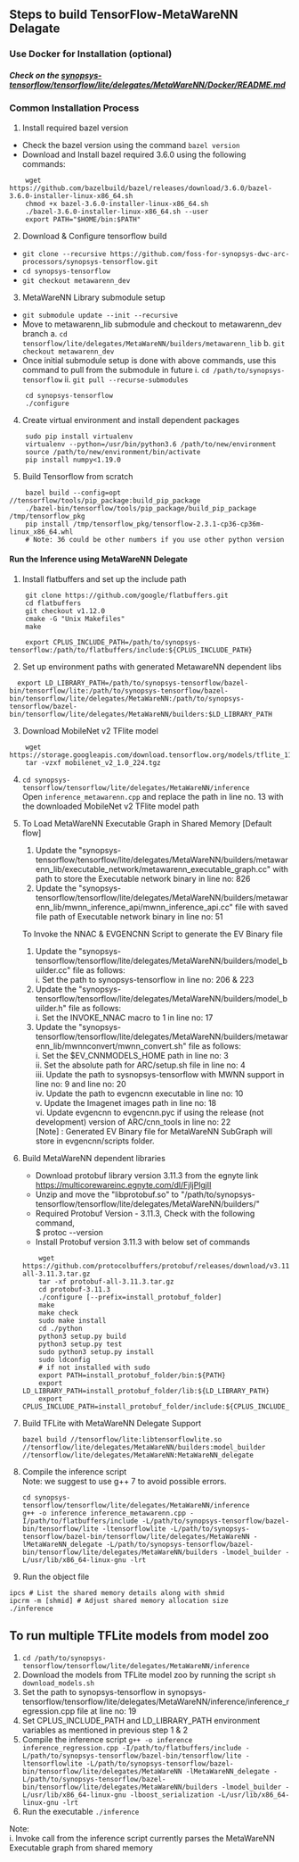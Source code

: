 ## Steps to build TensorFlow-MetaWareNN Delagate
  
### Use Docker for Installation (optional)
##### Check on the [synopsys-tensorflow/tensorflow/lite/delegates/MetaWareNN/Docker/README.md](https://github.com/foss-for-synopsys-dwc-arc-processors/synopsys-tensorflow/blob/metawarenn_dev/tensorflow/lite/delegates/MetaWareNN/Docker/README.md)  
  
### Common Installation Process
1. Install required bazel version
* Check the bazel version using the command `bazel version`
* Download and Install bazel required 3.6.0 using the following commands:
```
    wget https://github.com/bazelbuild/bazel/releases/download/3.6.0/bazel-3.6.0-installer-linux-x86_64.sh
    chmod +x bazel-3.6.0-installer-linux-x86_64.sh
    ./bazel-3.6.0-installer-linux-x86_64.sh --user
    export PATH="$HOME/bin:$PATH"
```
2. Download & Configure tensorflow build
* `git clone --recursive https://github.com/foss-for-synopsys-dwc-arc-processors/synopsys-tensorflow.git`
* `cd synopsys-tensorflow`
* `git checkout metawarenn_dev`

3. MetaWareNN Library submodule setup
* `git submodule update --init --recursive`
*  Move to metawarenn_lib submodule and checkout to metawarenn_dev branch
    a. `cd tensorflow/lite/delegates/MetaWareNN/builders/metawarenn_lib`
    b. `git checkout metawarenn_dev`
*  Once initial submodule setup is done with above commands, use this command to pull from the submodule in future
    i.  `cd /path/to/synopsys-tensorflow`
    ii. `git pull --recurse-submodules`
```
    cd synopsys-tensorflow
    ./configure
```

4. Create virtual environment and install dependent packages
```
    sudo pip install virtualenv
    virtualenv --python=/usr/bin/python3.6 /path/to/new/environment
    source /path/to/new/environment/bin/activate
    pip install numpy<1.19.0
```

5. Build Tensorflow from scratch
```
    bazel build --config=opt //tensorflow/tools/pip_package:build_pip_package
    ./bazel-bin/tensorflow/tools/pip_package/build_pip_package /tmp/tensorflow_pkg
    pip install /tmp/tensorflow_pkg/tensorflow-2.3.1-cp36-cp36m-linux_x86_64.whl
    # Note: 36 could be other numbers if you use other python version
```

#### Run the Inference using MetaWareNN Delegate

1.  Install flatbuffers and set up the include path
```
    git clone https://github.com/google/flatbuffers.git
    cd flatbuffers
    git checkout v1.12.0
    cmake -G "Unix Makefiles"
    make

    export CPLUS_INCLUDE_PATH=/path/to/synopsys-tensorflow:/path/to/flatbuffers/include:${CPLUS_INCLUDE_PATH}
```

2.  Set up environment paths with generated MetawareNN dependent libs
```
  export LD_LIBRARY_PATH=/path/to/synopsys-tensorflow/bazel-bin/tensorflow/lite:/path/to/synopsys-tensorflow/bazel-bin/tensorflow/lite/delegates/MetaWareNN:/path/to/synopsys-tensorflow/bazel-bin/tensorflow/lite/delegates/MetaWareNN/builders:$LD_LIBRARY_PATH
```

3. Download MobileNet v2 TFlite model
```
    wget https://storage.googleapis.com/download.tensorflow.org/models/tflite_11_05_08/mobilenet_v2_1.0_224.tgz
    tar -vzxf mobilenet_v2_1.0_224.tgz
```

4. `cd synopsys-tensorflow/tensorflow/lite/delegates/MetaWareNN/inference`  
Open `inference_metawarenn.cpp` and replace the path in line no. 13 with the downloaded MobileNet v2 TFlite model path

5. To Load MetaWareNN Executable Graph in Shared Memory [Default flow]  
   1. Update the "synopsys-tensorflow/tensorflow/lite/delegates/MetaWareNN/builders/metawarenn_lib/executable_network/metawarenn_executable_graph.cc" with path to store the Executable network binary in line no: 826  
   2. Update the "synopsys-tensorflow/tensorflow/lite/delegates/MetaWareNN/builders/metawarenn_lib/mwnn_inference_api/mwnn_inference_api.cc" file with saved file path of Executable network binary in line no: 51  

   To Invoke the NNAC & EVGENCNN Script to generate the EV Binary file  
   1. Update the "synopsys-tensorflow/tensorflow/lite/delegates/MetaWareNN/builders/model_builder.cc" file as follows:  
      i. Set the path to synopsys-tensorflow in line no: 206 & 223  
   2. Update the "synopsys-tensorflow/tensorflow/lite/delegates/MetaWareNN/builders/model_builder.h" file as follows:  
      i. Set the INVOKE_NNAC macro to 1 in line no: 17  
   3. Update the "synopsys-tensorflow/tensorflow/lite/delegates/MetaWareNN/builders/metawarenn_lib/mwnnconvert/mwnn_convert.sh" file as follows:  
      i. Set the $EV_CNNMODELS_HOME path in line no: 3  
      ii. Set the absolute path for ARC/setup.sh file in line no: 4  
      iii. Update the path to sysnopsys-tensorflow with MWNN support in line no: 9 and line no: 20  
      iv. Update the path to evgencnn executable in line no: 10  
      v. Update the Imagenet images path in line no: 18  
      vi. Update evgencnn to evgencnn.pyc if using the release (not development) version of ARC/cnn_tools in line no: 22  
   [Note] : Generated EV Binary file for MetaWareNN SubGraph will store in evgencnn/scripts folder.  

6. Build MetaWareNN dependent libraries  
    * Download protobuf library version 3.11.3 from the egnyte link https://multicorewareinc.egnyte.com/dl/FjljPlgjlI  
    * Unzip and move the "libprotobuf.so" to "/path/to/synopsys-tensorflow/tensorflow/lite/delegates/MetaWareNN/builders/"    
    * Required Protobuf Version - 3.11.3, Check with the following command,  
      $ protoc --version  
    * Install Protobuf version 3.11.3 with below set of commands  
    ```
        wget https://github.com/protocolbuffers/protobuf/releases/download/v3.11.3/protobuf-all-3.11.3.tar.gz
        tar -xf protobuf-all-3.11.3.tar.gz
        cd protobuf-3.11.3
        ./configure [--prefix=install_protobuf_folder]
        make
        make check
        sudo make install
        cd ./python
        python3 setup.py build
        python3 setup.py test
        sudo python3 setup.py install
        sudo ldconfig
        # if not installed with sudo
        export PATH=install_protobuf_folder/bin:${PATH} 
        export LD_LIBRARY_PATH=install_protobuf_folder/lib:${LD_LIBRARY_PATH} 
        export CPLUS_INCLUDE_PATH=install_protobuf_folder/include:${CPLUS_INCLUDE_PATH}
    ```
7. Build TFLite with MetaWareNN Delegate Support  
    ```
    bazel build //tensorflow/lite:libtensorflowlite.so //tensorflow/lite/delegates/MetaWareNN/builders:model_builder //tensorflow/lite/delegates/MetaWareNN:MetaWareNN_delegate
    ```

8. Compile the inference script  
  Note: we suggest to use g++ 7 to avoid possible errors.  
    ```
    cd synopsys-tensorflow/tensorflow/lite/delegates/MetaWareNN/inference
    g++ -o inference inference_metawarenn.cpp -I/path/to/flatbuffers/include -L/path/to/synopsys-tensorflow/bazel-bin/tensorflow/lite -ltensorflowlite -L/path/to/synopsys-tensorflow/bazel-bin/tensorflow/lite/delegates/MetaWareNN -lMetaWareNN_delegate -L/path/to/synopsys-tensorflow/bazel-bin/tensorflow/lite/delegates/MetaWareNN/builders -lmodel_builder -L/usr/lib/x86_64-linux-gnu -lrt
    ```

9. Run the object file 
  ```
  ipcs # List the shared memory details along with shmid
  ipcrm -m [shmid] # Adjust shared memory allocation size
  ./inference  
  ```

## To run multiple TFLite models from model zoo
   1. `cd /path/to/synopsys-tensorflow/tensorflow/lite/delegates/MetaWareNN/inference`
   2. Download the models from TFLite model zoo by running the script
      `sh download_models.sh`
   3. Set the path to synopsys-tensorflow in synopsys-tensorflow/tensorflow/lite/delegates/MetaWareNN/inference/inference_regression.cpp file at line no: 19
   4. Set CPLUS_INCLUDE_PATH and LD_LIBRARY_PATH environment variables as mentioned in previous step 1 & 2
   5. Compile the inference script
      `g++ -o inference inference_regression.cpp -I/path/to/flatbuffers/include -L/path/to/synopsys-tensorflow/bazel-bin/tensorflow/lite -ltensorflowlite -L/path/to/synopsys-tensorflow/bazel-bin/tensorflow/lite/delegates/MetaWareNN -lMetaWareNN_delegate -L/path/to/synopsys-tensorflow/bazel-bin/tensorflow/lite/delegates/MetaWareNN/builders -lmodel_builder -L/usr/lib/x86_64-linux-gnu -lboost_serialization -L/usr/lib/x86_64-linux-gnu -lrt`
   6. Run the executable
      `./inference`  
      
   Note:  
      i. Invoke call from the inference script currently parses the MetaWareNN Executable graph from shared memory  
